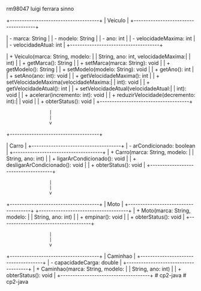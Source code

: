 rm98047 luigi ferrara sinno




+-------------------------------------+
|               Veiculo               |
+-------------------------------------+

| - marca: String                     |
| - modelo: String                    |
| - ano: int                          |
| - velocidadeMaxima: int             |
| - velocidadeAtual: int              |
+-------------------------------------+

| + Veiculo(marca: String, modelo:   |
|   String, ano: int, velocidadeMaxima:|
|   int)                              |
| + getMarca(): String                |
| + setMarca(marca: String): void     |
| + getModelo(): String               |
| + setModelo(modelo: String): void   |
| + getAno(): int                     |
| + setAno(ano: int): void            |
| + getVelocidadeMaxima(): int        |
| + setVelocidadeMaxima(velocidadeMaxima:|
|   int): void                        |
| + getVelocidadeAtual(): int         |
| + setVelocidadeAtual(velocidadeAtual:|
|   int): void                        |
| + acelerar(incremento: int): void   |
| + reduzirVelocidade(decremento: int):|
|   void                              |
| + obterStatus(): void               |
+-------------------------------------+

                    |
                    |
                    v
+-------------------------------------+

|               Carro                 |
+-------------------------------------+
| - arCondicionado: boolean           |
+-------------------------------------+
| + Carro(marca: String, modelo:      |
|   String, ano: int)                 |
| + ligarArCondicionado(): void      |
| + desligarArCondicionado(): void   |
| + obterStatus(): void               |
+-------------------------------------+

                    |
                    |
                    v
                    
+-------------------------------------+
|               Moto                  |
+-------------------------------------+
+-------------------------------------+
| + Moto(marca: String, modelo:       |
|   String, ano: int)                 |
| + empinar(): void                   |
| + obterStatus(): void               |
+-------------------------------------+

                    |
                    |
                    v
                    
+-------------------------------------+
|             Caminhao                |
+-------------------------------------+
| - capacidadeCarga: double           |
+-------------------------------------+
| + Caminhao(marca: String, modelo:  |
|   String, ano: int)                 |
| + obterStatus(): void               |
+-------------------------------------+
#   c p 2 - j a v a 
 
 #   c p 2 - j a v a 
 
 
